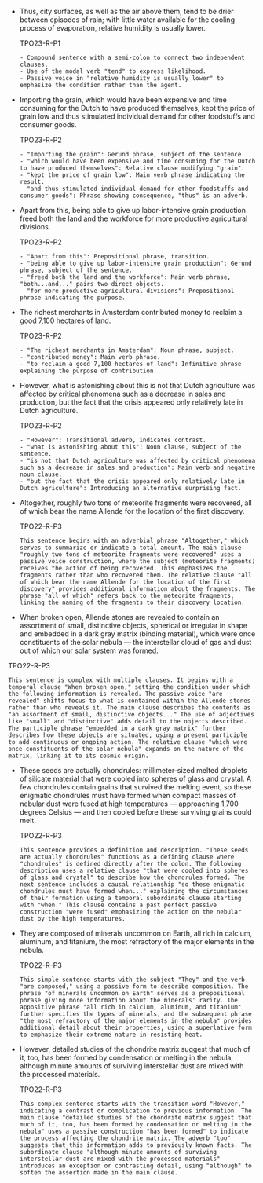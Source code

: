 - Thus, city surfaces, as well as the air above them, tend to be drier between episodes of rain; with little water available for the cooling process of evaporation, relative humidity is usually lower. 

  TPO23-R-P1

  ```
  - Compound sentence with a semi-colon to connect two independent clauses.
  - Use of the modal verb "tend" to express likelihood.
  - Passive voice in "relative humidity is usually lower" to emphasize the condition rather than the agent.
  ```


- Importing the grain, which would have been expensive and time consuming for the Dutch to have produced themselves, kept the price of grain low and thus stimulated individual demand for other foodstuffs and consumer goods.

  TPO23-R-P2

  ```
  - "Importing the grain": Gerund phrase, subject of the sentence.
  - "which would have been expensive and time consuming for the Dutch to have produced themselves": Relative clause modifying "grain".
  - "kept the price of grain low": Main verb phrase indicating the result.
  - "and thus stimulated individual demand for other foodstuffs and consumer goods": Phrase showing consequence, "thus" is an adverb.
  ```

- Apart from this, being able to give up labor-intensive grain production freed both the land and the workforce for more productive agricultural divisions. 

  TPO23-R-P2

  ```
  - "Apart from this": Prepositional phrase, transition.
  - "being able to give up labor-intensive grain production": Gerund phrase, subject of the sentence.
  - "freed both the land and the workforce": Main verb phrase, "both...and..." pairs two direct objects.
  - "for more productive agricultural divisions": Prepositional phrase indicating the purpose.
  ```

- The richest merchants in Amsterdam contributed money to reclaim a good 7,100 hectares of land.

  TPO23-R-P2

  ```
  - "The richest merchants in Amsterdam": Noun phrase, subject.
  - "contributed money": Main verb phrase.
  - "to reclaim a good 7,100 hectares of land": Infinitive phrase explaining the purpose of contribution.
  ```

- However, what is astonishing about this is not that Dutch agriculture was affected by critical phenomena such as a decrease in sales and production, but the fact that the crisis appeared only relatively late in Dutch agriculture.

  TPO23-R-P2

  ``` 
  - "However": Transitional adverb, indicates contrast.
  - "what is astonishing about this": Noun clause, subject of the sentence.
  - "is not that Dutch agriculture was affected by critical phenomena such as a decrease in sales and production": Main verb and negative noun clause.
  - "but the fact that the crisis appeared only relatively late in Dutch agriculture": Introducing an alternative surprising fact.
  ```

- Altogether, roughly two tons of meteorite fragments were recovered, all of which bear the name Allende for the location of the first discovery.

  TPO22-R-P3

  ```
  This sentence begins with an adverbial phrase "Altogether," which serves to summarize or indicate a total amount. The main clause "roughly two tons of meteorite fragments were recovered" uses a passive voice construction, where the subject (meteorite fragments) receives the action of being recovered. This emphasizes the fragments rather than who recovered them. The relative clause "all of which bear the name Allende for the location of the first discovery" provides additional information about the fragments. The phrase "all of which" refers back to the meteorite fragments, linking the naming of the fragments to their discovery location.
  ```

  

-  When broken open, Allende stones are revealed to contain an assortment of small, distinctive objects, spherical or irregular in shape and embedded in a dark gray matrix (binding material), which were once constituents of the solar nebula — the interstellar cloud of gas and dust out of which our solar system was formed.

  TPO22-R-P3

  ```
  This sentence is complex with multiple clauses. It begins with a temporal clause "When broken open," setting the condition under which the following information is revealed. The passive voice "are revealed" shifts focus to what is contained within the Allende stones rather than who reveals it. The main clause describes the contents as "an assortment of small, distinctive objects..." The use of adjectives like "small" and "distinctive" adds detail to the objects described. The participle phrase "embedded in a dark gray matrix" further describes how these objects are situated, using a present participle to add continuous or ongoing action. The relative clause "which were once constituents of the solar nebula" expands on the nature of the matrix, linking it to its cosmic origin.
  ```

  

- These seeds are actually chondrules: millimeter-sized melted droplets of silicate material that were cooled into spheres of glass and crystal. A few chondrules contain grains that survived the melting event, so these enigmatic chondrules must have formed when compact masses of nebular dust were fused at high temperatures — approaching 1,700 degrees Celsius — and then cooled before these surviving grains could melt.

  TPO22-R-P3

  ```
  This sentence provides a definition and description. "These seeds are actually chondrules" functions as a defining clause where "chondrules" is defined directly after the colon. The following description uses a relative clause "that were cooled into spheres of glass and crystal" to describe how the chondrules formed. The next sentence includes a causal relationship "so these enigmatic chondrules must have formed when..." explaining the circumstances of their formation using a temporal subordinate clause starting with "when." This clause contains a past perfect passive construction "were fused" emphasizing the action on the nebular dust by the high temperatures.
  ```

  

- They are composed of minerals uncommon on Earth, all rich in calcium, aluminum, and titanium, the most refractory of the major elements in the nebula.

  TPO22-R-P3

  ```
  This simple sentence starts with the subject "They" and the verb "are composed," using a passive form to describe composition. The phrase "of minerals uncommon on Earth" serves as a prepositional phrase giving more information about the minerals' rarity. The appositive phrase "all rich in calcium, aluminum, and titanium" further specifies the types of minerals, and the subsequent phrase "the most refractory of the major elements in the nebula" provides additional detail about their properties, using a superlative form to emphasize their extreme nature in resisting heat.
  ```

  

- However, detailed studies of the chondrite matrix suggest that much of it, too, has been formed by condensation or melting in the nebula, although minute amounts of surviving interstellar dust are mixed with the processed materials.

  TPO22-R-P3

  ```
  This complex sentence starts with the transition word "However," indicating a contrast or complication to previous information. The main clause "detailed studies of the chondrite matrix suggest that much of it, too, has been formed by condensation or melting in the nebula" uses a passive construction "has been formed" to indicate the process affecting the chondrite matrix. The adverb "too" suggests that this information adds to previously known facts. The subordinate clause "although minute amounts of surviving interstellar dust are mixed with the processed materials" introduces an exception or contrasting detail, using "although" to soften the assertion made in the main clause.
  ```

  
